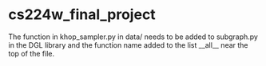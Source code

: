 # cs224w_final_project

The  function in khop_sampler.py in data/ needs to be added to subgraph.py in the DGL library and the function name added to the list \_\_all__ near the top of the file.
